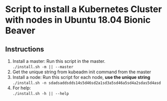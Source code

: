 # Script to install a Kubernetes Cluster with nodes in Ubuntu 18.04 Bionic Beaver
## Instructions
1. Install a master: Run this script in the master.\
`./install.sh -m || --master`
2. Get the unique string from kubeadm init command from the master
3. Install a node: Run this script for each node, **use the unique string**\
`./install.sh -n sdadsaddsdds14s5d46sd2a1sd3a5sd46a5sd4a2sdas5d4asd`
4. For help: \
`./install.sh -h || --help`

